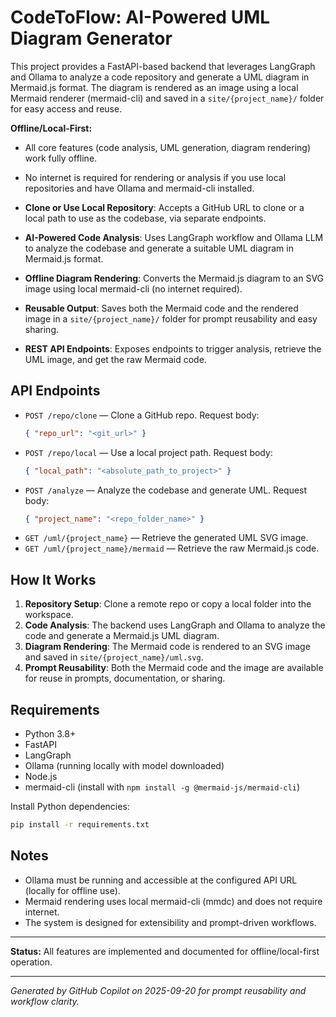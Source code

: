# CodeToFlow: AI-Powered UML Diagram Generator


This project provides a FastAPI-based backend that leverages LangGraph and Ollama to analyze a code repository and generate a UML diagram in Mermaid.js format. The diagram is rendered as an image using a local Mermaid renderer (mermaid-cli) and saved in a `site/{project_name}/` folder for easy access and reuse.

**Offline/Local-First:**
- All core features (code analysis, UML generation, diagram rendering) work fully offline.
- No internet is required for rendering or analysis if you use local repositories and have Ollama and mermaid-cli installed.

- **Clone or Use Local Repository**: Accepts a GitHub URL to clone or a local path to use as the codebase, via separate endpoints.
- **AI-Powered Code Analysis**: Uses LangGraph workflow and Ollama LLM to analyze the codebase and generate a suitable UML diagram in Mermaid.js format.
- **Offline Diagram Rendering**: Converts the Mermaid.js diagram to an SVG image using local mermaid-cli (no internet required).
- **Reusable Output**: Saves both the Mermaid code and the rendered image in a `site/{project_name}/` folder for prompt reusability and easy sharing.
- **REST API Endpoints**: Exposes endpoints to trigger analysis, retrieve the UML image, and get the raw Mermaid code.


## API Endpoints

- `POST /repo/clone` — Clone a GitHub repo. Request body:
  ```json
  { "repo_url": "<git_url>" }
  ```
- `POST /repo/local` — Use a local project path. Request body:
  ```json
  { "local_path": "<absolute_path_to_project>" }
  ```
- `POST /analyze` — Analyze the codebase and generate UML. Request body:
  ```json
  { "project_name": "<repo_folder_name>" }
  ```
- `GET /uml/{project_name}` — Retrieve the generated UML SVG image.
- `GET /uml/{project_name}/mermaid` — Retrieve the raw Mermaid.js code.

## How It Works

1. **Repository Setup**: Clone a remote repo or copy a local folder into the workspace.
2. **Code Analysis**: The backend uses LangGraph and Ollama to analyze the code and generate a Mermaid.js UML diagram.
3. **Diagram Rendering**: The Mermaid code is rendered to an SVG image and saved in `site/{project_name}/uml.svg`.
4. **Prompt Reusability**: Both the Mermaid code and the image are available for reuse in prompts, documentation, or sharing.


## Requirements
- Python 3.8+
- FastAPI
- LangGraph
- Ollama (running locally with model downloaded)
- Node.js
- mermaid-cli (install with `npm install -g @mermaid-js/mermaid-cli`)

Install Python dependencies:
```bash
pip install -r requirements.txt
```



## Notes
- Ollama must be running and accessible at the configured API URL (locally for offline use).
- Mermaid rendering uses local mermaid-cli (mmdc) and does not require internet.
- The system is designed for extensibility and prompt-driven workflows.

---

**Status:** All features are implemented and documented for offline/local-first operation.

---

*Generated by GitHub Copilot on 2025-09-20 for prompt reusability and workflow clarity.*
